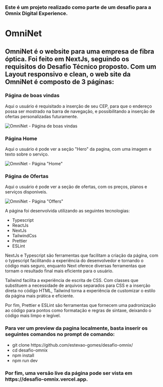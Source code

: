 <h3>Este é um projeto realizado como parte de um desafio para a Omnix Digital Experience. </h3>

<h1>OmniNet</h1>

<h2>OmniNet é o website para uma empresa de fibra óptica. Foi feito em NextJs, seguindo os requisitos do Desafio Técnico proposto. Com um Layout responsivo e clean, o web site da OmniNet é composto de 3 páginas:

<h3>Página de boas vindas</h3>
<p>Aqui o usuário é requisitado a inserção de seu CEP, para que o endereço possa ser mostrado na barra de navegação, e possibilitando a inserção de ofertas personalizadas futuramente.</p>

<img src="https://i.imgur.com/4tw0elB.png" alt="OmniNet - Página de boas vindas"/>


<h3>Página Home</h3>
<p>Aqui o usuário é pode ver a seção "Hero" da pagina, com uma imagem e texto sobre o serviço.</p>

<img src="https://i.imgur.com/5ANpUL2.png" alt='OmniNet - Página "Home"'/>

<h3>Página de Ofertas</h3>
<p>Aqui o usuário é pode ver a seção de ofertas, com os preços, planos e serviços disponíveis.</p>

<img src="https://i.imgur.com/rp6KepB.png" alt='OmniNet - Página "Offers"'/>

A página foi desenvolvida utilizando as seguintes tecnologias:
<ul>
<li>Typescript</li>
<li>ReactJs</li>
<li>NextJs</li>
<li>TailwindCss</li>
<li>Prettier</li>
<li>ESLint</li>
</ul>

<p>NextJs e Typescript são ferramentas que facilitam a criação da página, com o typescript facilitando a experiência do desenvolvedor e tornando o código mais seguro, enquanto Next oferece diversas ferramentas que tornam o resultado final mais eficiente para o usuário.</p>
<p>Tailwind facilita a experiência de escrita de CSS. Com classes que substituem a necessidade de arquivos separados para CSS e a inserção direta no código HTML, Tailwind torna a experiência de customizar o estilo da página mais prática e eficiente.</p>
<p>Por fim, Prettier e ESLint são ferramentas que fornecem uma padronização ao código para pontos como formatação e regras de sintaxe, deixando o código mais limpo e legível.</p>


<h3>Para ver um preview da pagina localmente, basta inserir os seguintes comandos no prompt de comando:</h3>
<ul>
<li>git clone https://github.com/estevao-gomes/desafio-omnix/</li>
<li>cd desafio-omnix</li>
<li>npm install</li>
<li>npm run dev</li>
</ul>

<h3>Por fim, uma versão live da página pode ser vista em https://desafio-omnix.vercel.app.
